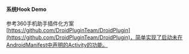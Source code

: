 #### 系统Hook Demo
参考360手机助手插件化方案[https://github.com/DroidPluginTeam/DroidPlugin](https://github.com/DroidPluginTeam/DroidPlugin)，简单实现了启动未在AndroidManifest中声明的Activity的功能。
